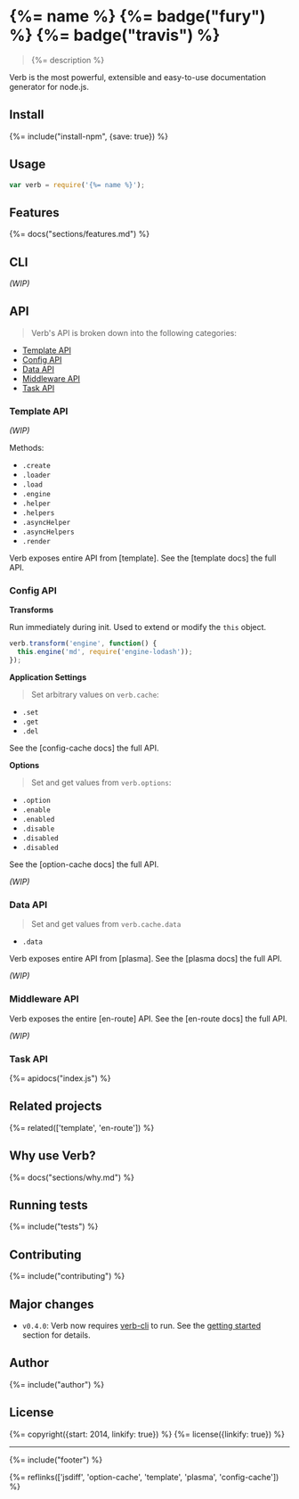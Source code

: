 # {%= name %} {%= badge("fury") %} {%= badge("travis") %}

> {%= description %}

Verb is the most powerful, extensible and easy-to-use documentation generator for node.js. 

## Install
{%= include("install-npm", {save: true}) %}

## Usage

```js
var verb = require('{%= name %}');
```

## Features
{%= docs("sections/features.md") %}

## CLI

_(WIP)_

## API

> Verb's API is broken down into the following categories:

* [Template API](#template-api)
* [Config API](#config-api)
* [Data API](#data-api)
* [Middleware API](#middleware-api)
* [Task API](#task-api)


### Template API

_(WIP)_

Methods:

- `.create`
- `.loader`
- `.load`
- `.engine`
- `.helper`
- `.helpers`
- `.asyncHelper`
- `.asyncHelpers`
- `.render`

Verb exposes entire API from [template]. See the [template docs] the full API.

### Config API

**Transforms**

Run immediately during init. Used to extend or modify the `this` object. 

```js
verb.transform('engine', function() {
  this.engine('md', require('engine-lodash'));
});
```

**Application Settings**

> Set arbitrary values on `verb.cache`:

- `.set`
- `.get`
- `.del`

See the [config-cache docs] the full API.

**Options**

> Set and get values from `verb.options`:

- `.option`
- `.enable`
- `.enabled`
- `.disable`
- `.disabled`
- `.disabled`

See the [option-cache docs] the full API.

_(WIP)_

### Data API

> Set and get values from `verb.cache.data`

- `.data`

Verb exposes entire API from [plasma]. See the [plasma docs] the full API.

_(WIP)_

### Middleware API

Verb exposes the entire [en-route] API. See the [en-route docs] the full API.

_(WIP)_

### Task API
{%= apidocs("index.js") %}

## Related projects
{%= related(['template', 'en-route']) %}  

## Why use Verb?
{%= docs("sections/why.md") %}

## Running tests
{%= include("tests") %}

## Contributing
{%= include("contributing") %}

## Major changes
- `v0.4.0`: Verb now requires [verb-cli] to run. See the [getting started](#getting-started) section for details.

## Author
{%= include("author") %}

## License
{%= copyright({start: 2014, linkify: true}) %}
{%= license({linkify: true}) %}

***

{%= include("footer") %}

[verb-cli]: https://github.com/verbose/verb-cli

{%= reflinks(['jsdiff', 'option-cache', 'template', 'plasma', 'config-cache']) %}